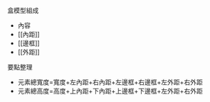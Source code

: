 盒模型組成
- 內容
- [[內距]]
- [[邊框]]
- [[外距]]

要點整理
- 元素總寬度=寬度+左內距+右內距+左邊框+右邊框+左外距+右外距
- 元素總高度=高度+上內距+下內距+上邊框+下邊框+左外距+右外距